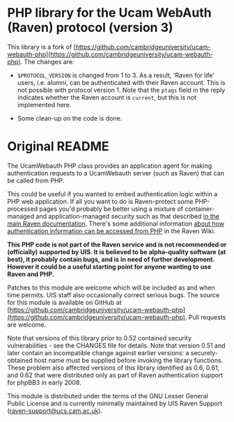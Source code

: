 PHP library for the Ucam WebAuth (Raven) protocol (version 3)
=================================================

This library is a fork of [https://github.com/cambridgeuniversity/ucam-webauth-php](https://github.com/cambridgeuniversity/ucam-webauth-php). The changes are:

- `$PROTOCOL_VERSION` is changed from 1 to 3. As a result, 'Raven for life' users, i.e. alumni, can be authenticated with their Raven account. This is not possible with protocol version 1. Note that the `ptags` field in the reply indicates whether the Raven account is `current`, but this is not implemented here.

- Some clean-up on the code is done.

Original README
=================================================
The UcamWebauth PHP class provides an application agent for making
authentication requests to a UcamWebauth server (such as Raven) that 
can be called from PHP.
 
This could be useful if you wanted to embed authentication logic within a PHP
web application. If all you want to do is Raven-protect some PHP-processed
pages you'd probably be better using a mixture of container-managed and
application-managed security such as that described [in the main Raven
documentation](http://help.uis.cam.ac.uk/user-accounts-security/accounts-passwords/raven/webmasters). 
There's some additional information [about how authentication information can be accessed from
PHP](https://wiki.cam.ac.uk/raven/Accessing_authentication_information) in the
Raven Wiki.

**This PHP code is not part of the Raven service and is not
recommended or (officially) supported by UIS. It is believed to be
alpha-quality software (at best), it probably contain bugs, and is in
need of further development. However it could be a useful starting
point for anyone wanting to use Raven and PHP.**

Patches to this module are welcome which will be included as and when
time permits. UIS staff also occasionally correct serious bugs. The 
source for this module is available on GitHub at [https://github.com/cambridgeuniversity/ucam-webauth-php](https://github.com/cambridgeuniversity/ucam-webauth-php). Pull requests are welcome.

Note that versions of this library prior to 0.52 contained security
vulnerabilities - see the CHANGES file for details. Note that version
0.51 and later contain an incompatible change against earlier
versions: a securely-obtained host name must be supplied before
invoking the library functions. These problem also affected versions
of this library identified as 0.6, 0.61, and 0.62 that were
distributed only as part of Raven authentication support for phpBB3 in
early 2008.

This module is distributed under the terms of the GNU Lesser General
Public License and is currently minimally maintained by UIS Raven
Support (raven-support@ucs.cam.ac.uk).


